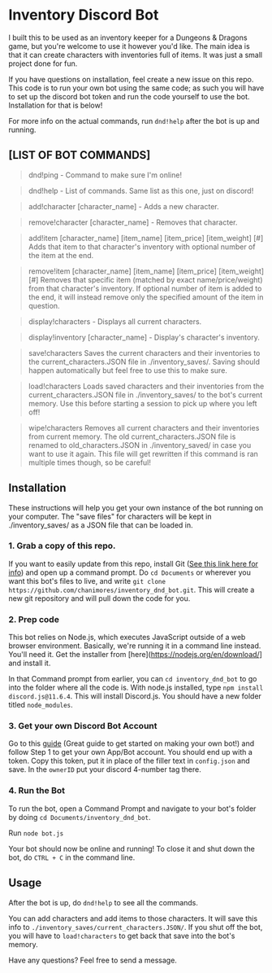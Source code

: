 # Inventory Discord Bot

I built this to be used as an inventory keeper for a Dungeons & Dragons game, but you're welcome to use it however you'd like.
The main idea is that it can create characters with inventories full of items. It was just a small 
project done for fun.

If you have questions on installation, feel create a new issue on this repo. 
This code is to run your own bot using the same code; 
as such you will have to set up the discord bot token and run the code yourself to use the bot. Installation for that is below!

For more info on the actual commands, run `dnd!help` after the bot is up and running.

## [LIST OF BOT COMMANDS]
> dnd!ping - Command to make sure I'm online!

> dnd!help - List of commands. Same list as this one, just on discord!

> add!character [character_name] - Adds a new character.

> remove!character [character_name] - Removes that character.

> add!item [character_name] [item_name] [item_price] [item_weight] [#]
Adds that item to that character's inventory with optional number of the item at the end.

> remove!item [character_name] [item_name] [item_price] [item_weight] [#]
Removes that specific item (matched by exact name/price/weight) from that character's inventory. If optional number of item is added to the end, it will instead remove only the specified amount of the item in question.

> display!characters - Displays all current characters.

> display!inventory [character_name] - Display's character's inventory.

> save!characters
Saves the current characters and their inventories to the current_characters.JSON file in ./inventory_saves/. Saving should happen automatically but feel free to use this to make sure.

> load!characters
Loads saved characters and their inventories from the current_characters.JSON file in ./inventory_saves/ to the bot's current memory. Use this before starting a session to pick up where you left off!

> wipe!characters
Removes all current characters and their inventories from current memory. The old current_characters.JSON file is renamed to old_characters.JSON in ./inventory_saved/ in case you want to use it again. This file will get rewritten if this command is ran multiple times though, so be careful!



## Installation 

These instructions will help you get your own instance of the bot running on your computer. The "save files" for characters will be kept in ./inventory_saves/ as a JSON file that can be loaded in.

 ### 1. Grab a copy of this repo. 

If you want to easily update from this repo, install Git ([See this link here for info](https://git-scm.com/book/en/v2/Getting-Started-Installing-Git)) and open up a command prompt. Do `cd Documents` or wherever you want this bot's files to live, and write `git clone https://github.com/chanimores/inventory_dnd_bot.git`. This will create a new git repository and will pull down the code for you. 

### 2. Prep code 

This bot relies on Node.js, which executes JavaScript outside of a web browser environment. Basically, we're running it in a command line instead. You'll need it. Get the installer from [here](https://nodejs.org/en/download/] and install it. 

In that Command prompt from earlier, you can `cd inventory_dnd_bot` to go into the folder where all the code is. With node.js installed, type `npm install discord.js@11.6.4`. This will install Discord.js. You should have a new folder titled `node_modules`. 

### 3. Get your own Discord Bot Account

Go to this [guide](https://anidiots.guide/getting-started/getting-started-long-version) (Great guide to get started on making your own bot!) and follow Step 1 to get your own App/Bot account. You should end up with a token. Copy this token, put it in place of the filler text in `config.json` and save. In the `ownerID` put your discord 4-number tag there.

### 4. Run the Bot

To run the bot, open a Command Prompt and navigate to your bot's folder by doing `cd Documents/inventory_dnd_bot`. 

Run `node bot.js`

Your bot should now be online and running! To close it and shut down the bot, do `CTRL + C` in the command line. 

## Usage

After the bot is up, do `dnd!help` to see all the commands. 

You can add characters and add items to those characters. It will save this info to `./inventory_saves/current_characters.JSON/`. If you shut off the bot, you will have to `load!characters` to get back that save into the bot's memory. 

Have any questions? Feel free to send a message. 

